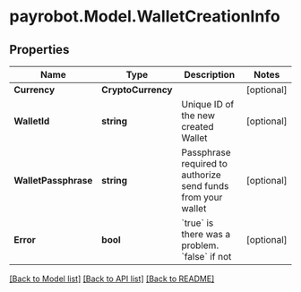
# payrobot.Model.WalletCreationInfo

## Properties

Name | Type | Description | Notes
------------ | ------------- | ------------- | -------------
**Currency** | **CryptoCurrency** |  | [optional] 
**WalletId** | **string** | Unique ID of the new created Wallet | [optional] 
**WalletPassphrase** | **string** | Passphrase required to authorize send funds from your wallet | [optional] 
**Error** | **bool** | &#x60;true&#x60; is there was a problem. &#x60;false&#x60; if not  | [optional] 

[[Back to Model list]](../README.md#documentation-for-models)
[[Back to API list]](../README.md#documentation-for-api-endpoints)
[[Back to README]](../README.md)

